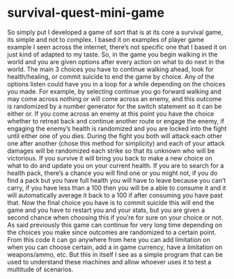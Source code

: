 # survival-quest-mini-game

So simply put I developed a game of sort that is at its core a survival game, its simple and
not to complex. I based it on examples of player game example I seen across the internet, there’s not specific one that I based it on just kind of adapted to my taste. So, in the game you begin walking in the world and you are given options after every action on what to do next in the world. The main 3 choices you have to continue walking ahead, look for health/healing, or commit suicide to end the game by choice. Any of the options listen could have you in a loop for a while depending on the choices you made. For example, by selecting continue you go forward walking and may come across nothing or will come across an enemy, and this outcome is randomized by a number generator for the switch statement so it can be either or. If you come across an enemy at this point you have the choice whether to retreat back and continue another route or engage the enemy, if engaging the enemy’s health is randomized and you are locked into the fight until either one of you dies. During the fight you both will attack each other one after another (chose this method for simplicity) and each of your attack damages will be randomized each strike so that its unknown who will be victorious. If you survive it will bring you back to make a new choice on what to do and update you on your current health. If you are to search for a health pack, there’s a chance you will find one or you might not, if you do find a pack but you have full health you will have to leave because you can’t carry, if you have less than a 100 then you will be a able to consume it and it will automatically average it back to a 100 if after consuming you have past that. Now the final choice you have is to commit suicide this will end the game and you have to
restart you and your stats, but you are given a second chance when choosing this if you’re for sure on your choice or not. As said previously this game can continue for very long time depending on the choices you make since outcomes are randomized to a certain point. From this code it can go anywhere from here you can add limitation on when you can choose certain, add a in game currency, have a limitation on weapons/ammo, etc. But this in itself I see as a simple program that can be used to understand these machines and allow whoever uses it to test a multitude of scenarios.
